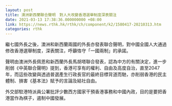 ```yaml
---
layout: post
title: 澳洲新西蘭聯合聲明　對人大改變香港選舉制度深表關注
date: 2021-03-13 17:38:36.000000000 +08:00
link: https://news.rthk.hk/rthk/ch/component/k2/1580417-20210313.htm
categories: rthk
---
```


繼七國外長之後，澳洲和新西蘭兩國的外長亦發表聯合聲明，對中國全國人大通過修改香港選舉制度，深表關注，呼籲恪守「一國兩制」的承諾。

聲明由澳洲外長佩恩和新西蘭外長馬胡塔聯合發表，認為中方的有關決定，進一步削弱《中英聯合聲明》提到，香港可享有的權利、自由及高度自治，直至2047年，而這些改變與透過普選產生行政長官的最終目標背道而馳，亦削弱香港的民主體制、損害《基本法》賦予的言論及結社自由。

外交部駐港特派員公署批評少數西方國家干預香港事務和中國內政，目的是要把香港當作為棋子，遏制中國發展。

